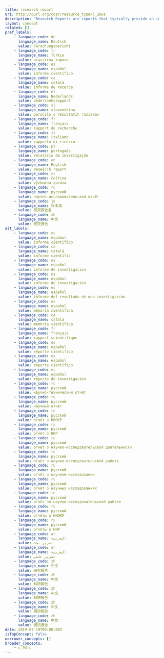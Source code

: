 ```yaml
---
title: research report
uri: http://purl.org/coar/resource_type/c_18ws
description: 'Research Reports are reports that typically provide an in-depth study of a particular topic or describe the results of a research project.  [Source: http://www.buildingscience.com/doctypes/reports]'
layout: concept
related: []
pref_labels:
    - language_code: de
      language_name: Deutsch
      value: Forschungsbericht
    - language_code: tr
      language_name: Türkçe
      value: araştırma raporu
    - language_code: es
      language_name: español
      value: informe científico
    - language_code: ca
      language_name: català
      value: informe de recerca
    - language_code: nl
      language_name: Nederlands
      value: onderzoeksrapport
    - language_code: sl
      language_name: slovenščina
      value: poročilo o rezultatih raziskav
    - language_code: fr
      language_name: français
      value: rapport de recherche
    - language_code: it
      language_name: italiano
      value: rapporto di ricerca
    - language_code: pt
      language_name: português
      value: relatório de investigação
    - language_code: en
      language_name: English
      value: research report
    - language_code: cs
      language_name: čeština
      value: výzkumná zpráva
    - language_code: ru
      language_name: русский
      value: научно-исследовательский отчёт
    - language_code: ja
      language_name: 日本語
      value: 研究報告書
    - language_code: zh
      language_name: 中文
      value: 研究报告
alt_labels:
    - language_code: es
      language_name: español
      value: informe cientifico
    - language_code: ca
      language_name: català
      value: informe científic
    - language_code: es
      language_name: español
      value: informe de investigacion
    - language_code: es
      language_name: español
      value: informe de investigación
    - language_code: es
      language_name: español
      value: informe del resultado de una investigación
    - language_code: es
      language_name: español
      value: memoria científica
    - language_code: ca
      language_name: català
      value: memòria científica
    - language_code: fr
      language_name: français
      value: rapport scientifique
    - language_code: es
      language_name: español
      value: reporte cientifico
    - language_code: es
      language_name: español
      value: reporte científico
    - language_code: es
      language_name: español
      value: reporte de investigación
    - language_code: ru
      language_name: русский
      value: научно-технический отчёт
    - language_code: ru
      language_name: русский
      value: научный отчёт
    - language_code: ru
      language_name: русский
      value: отчёт о НИОКР
    - language_code: ru
      language_name: русский
      value: отчёт о НИР
    - language_code: ru
      language_name: русский
      value: отчёт о научно-исследовательской деятельности
    - language_code: ru
      language_name: русский
      value: отчёт о научно-исследовательской работе
    - language_code: ru
      language_name: русский
      value: отчёт о научном исследовании
    - language_code: ru
      language_name: русский
      value: отчёт о научных исследованиях
    - language_code: ru
      language_name: русский
      value: отчёт по научно-исследовательской работе
    - language_code: ru
      language_name: русский
      value: отчёты о НИОКР
    - language_code: ru
      language_name: русский
      value: отчёты о НИР
    - language_code: ar
      language_name: العربية
      value: تقرير بحث
    - language_code: ar
      language_name: العربية
      value: تقرير علمي
    - language_code: zh
      language_name: 中文
      value: 研究報告
    - language_code: zh
      language_name: 中文
      value: 科研報告
    - language_code: zh
      language_name: 中文
      value: 科研报告
    - language_code: zh
      language_name: 中文
      value: 調研報告
    - language_code: zh
      language_name: 中文
      value: 调研报告
date: 2019-07-19T00:00:00Z
isTopConcept: false
narrower_concepts: []
broader_concepts:
    - c_93fc
---
```


